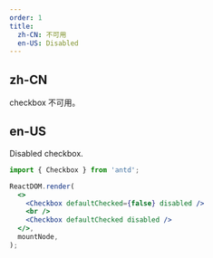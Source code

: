 ```yaml
---
order: 1
title:
  zh-CN: 不可用
  en-US: Disabled
---
```


## zh-CN

checkbox 不可用。

## en-US

Disabled checkbox.

```jsx
import { Checkbox } from 'antd';

ReactDOM.render(
  <>
    <Checkbox defaultChecked={false} disabled />
    <br />
    <Checkbox defaultChecked disabled />
  </>,
  mountNode,
);
```
